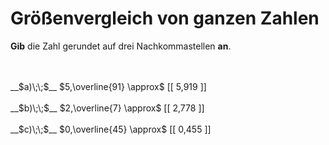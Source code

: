 <!--
version:  0.0.1

language: de

@style
input {
    text-align: center;
}

.flex-container {
    display: flex;
    flex-wrap: wrap;
    align-items: stretch;
    gap: 20px;
}

.flex-child {
    flex: 1;
    min-width: 350px;
    margin-right: 20px;
}

@media (max-width: 400px) {
    .flex-child {
        flex: 100%;
        margin-right: 0;
    }
}
@end

formula: \carry   \textcolor{red}{\scriptsize #1}
formula: \digit   \rlap{\carry{#1}}\phantom{#2}#2
formula: \permil  \text{‰}

import: https://raw.githubusercontent.com/LiaTemplates/Tikz-Jax/main/README.md

script: https://cdn.jsdelivr.net/gh/LiaTemplates/Tikz-Jax@main/dist/index.js


tags: Zahlenverständnis, Dezimalzahlen, Periodizität, Runden, sehr leicht, sehr niedrig, Angeben

comment: Runde eine periodische Dezimalzahl.

author: Martin Lommatzsch

-->




# Größenvergleich von ganzen Zahlen

**Gib** die Zahl gerundet auf drei Nachkommastellen **an**.

<br>
<section class="flex-container">
<div class="flex-child">
<br>
__$a)\;\;$__ $5,\overline{91} \approx$ [[ 5,919 ]] 
<br>
</div>
<div class="flex-child">
<br>
__$b)\;\;$__ $2,\overline{7} \approx$ [[ 2,778 ]] 
<br>
</div>
<div class="flex-child">
<br>
__$c)\;\;$__ $0,\overline{45} \approx$ [[ 0,455 ]] 

</div>
</section>

<br>
<br>
<br>
<br>
<br>

